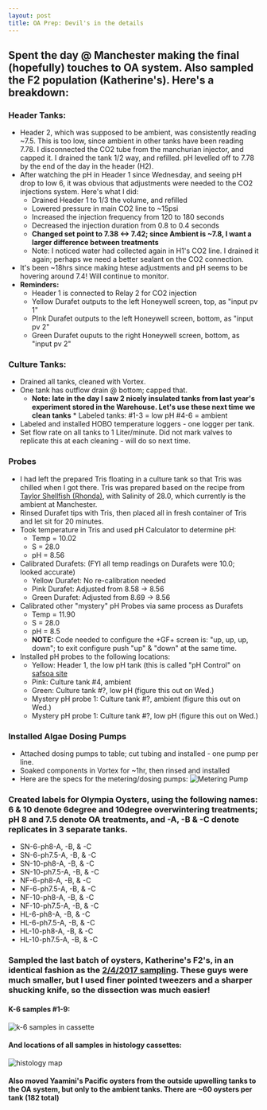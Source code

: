 ```yaml
--- 
layout: post
title: OA Prep: Devil's in the details 
---
```


## Spent the day @ Manchester making the final (hopefully) touches to OA system.  Also sampled the F2 population (Katherine's). Here's a breakdown:   
 
### Header Tanks:
 * Header 2, which was supposed to be ambient, was consistently reading ~7.5. This is too low, since ambient in other tanks have been reading 7.78.  I disconnected the CO2 tube from the manchurian injector, and capped it. I drained the tank 1/2 way, and refilled. pH levelled off to 7.78 by the end of the day in the header (H2).  
 * After watching the pH in Header 1 since Wednesday, and seeing pH drop to low 6, it was obvious that adjustments were needed to the CO2 injections system. Here's what I did:
   * Drained Header 1 to 1/3 the volume, and refilled   
   * Lowered pressure in main CO2 line to ~15psi  
   * Increased the injection frequency from 120 to 180 seconds  
   * Decreased the injection duration from 0.8 to 0.4 seconds  
   * **Changed set point to 7.38 <-> 7.42; since Ambient is ~7.8, I want a larger difference between treatments**  
   * Note: I noticed water had collected again in H1's CO2 line. I drained it again; perhaps we need a better sealant on the CO2 connection.  
 * It's been ~18hrs since making htese adjustments and pH seems to be hovering around 7.4! Will continue to monitor.  
 * **Reminders:**  
   * Header 1 is connected to Relay 2 for CO2 injection  
   * Yellow Durafet outputs to the left Honeywell screen, top, as "input pv 1"  
   * PInk Durafet outputs to the left Honeywell screen, bottom, as "input pv 2"  
   * Green Durafet ouputs to the right Honeywell screen, bottom, as "input pv 2"  
 
### Culture Tanks:  
 * Drained all tanks, cleaned with Vortex.
 * One tank has outflow drain @ bottom; capped that.  
    * **Note: late in the day I saw 2 nicely insulated tanks from last year's experiment stored in the Warehouse. Let's use these next time we clean tanks**     * Labeled tanks: #1-3 = low pH #4-6 = ambient
 * Labeled and installed HOBO temperature loggers - one logger per tank.  
 * Set flow rate on all tanks to 1 Liter/minute.  Did not mark valves to replicate this at each cleaning - will do so next time.

### Probes
  * I had left the prepared Tris floating in a culture tank so that Tris was chilled when I got there. Tris was prepared based on the recipe from [Taylor Shellfish (Rhonda)](https://github.com/RobertsLab/project-geoduck-oa/wiki/Durafet-protocol-(via-Taylor)), with Salinity of 28.0, which currently is the ambient at Manchester. 
  * Rinsed Durafet tips with Tris, then placed all in fresh container of Tris and let sit for 20 minutes. 
  * Took temperature in Tris and used pH Calculator to determine pH:
    * Temp = 10.02  
    * S = 28.0  
    * pH = 8.56  
  * Calibrated Durafets: (FYI all temp readings on Durafets were 10.0; looked accurate)  
    * Yellow Durafet: No re-calibration needed  
    * Pink Durafet: Adjusted from 8.58 -> 8.56  
    * Green Durafet: Adjusted from 8.69 -> 8.56  
  * Calibrated other "mystery" pH Probes via same process as Durafets  
    * Temp = 11.90  
    * S = 28.0  
    * pH = 8.5  
    * **NOTE:** Code needed to configure the +GF+ screen is: "up, up, up, down"; to exit configure push "up" & "down" at the same time. 
  * Installed pH probes to the following locations:
    * Yellow: Header 1, the low pH tank (this is called "pH Control" on [safsoa site](https://olyoys.wordpress.com/page/4/)
    * Pink: Culture tank #4, ambient
    * Green: Culture tank #?, low pH (figure this out on Wed.)  
    * Mystery pH probe 1: Culture tank #?, ambient (figure this out on Wed.)  
    * Mystery pH probe 1: Culture tank #?, low pH  (figure this out on Wed.)  

### Installed Algae Dosing Pumps  
  * Attached dosing pumps to table; cut tubing and installed - one pump per line. 
  * Soaked components in Vortex for ~1hr, then rinsed and installed
  * Here are the specs for the metering/dosing pumps: 
  ![Metering Pump](https://github.com/laurahspencer/LabNotebook/blob/master/images/IMG_5235.JPG?raw=true)
    
### Created labels for Olympia Oysters, using the following names: 6 & 10 denote 6degree and 10degree overwintering treatments; pH 8 and 7.5 denote OA treatments, and -A, -B & -C denote replicates in 3 separate tanks.  
  * SN-6-ph8-A, -B, & -C  
  * SN-6-ph7.5-A, -B, & -C
  * SN-10-ph8-A, -B, & -C  
  * SN-10-ph7.5-A, -B, & -C  
  * NF-6-ph8-A, -B, & -C  
  * NF-6-ph7.5-A, -B, & -C  
  * NF-10-ph8-A, -B, & -C  
  * NF-10-ph7.5-A, -B, & -C   
  * HL-6-ph8-A, -B, & -C    
  * HL-6-ph7.5-A, -B, & -C      
  * HL-10-ph8-A, -B, & -C      
  * HL-10-ph7.5-A, -B, & -C    

### Sampled the last batch of oysters, Katherine's F2's, in an identical fashion as the [2/4/2017 sampling](https://laurahspencer.github.io/LabNotebook/OysterStress_Samping,System-setup/).  These guys were much smaller, but I used finer pointed tweezers and a sharper shucking knife, so the dissection was much easier! 

#### K-6 samples #1-9:
![k-6 samples in cassette](https://github.com/laurahspencer/LabNotebook/blob/master/images/2017-02-11_Samples_K-6_1-9.JPG?raw=true)

#### And locations of all samples in histology cassettes: 
![histology map](https://github.com/laurahspencer/LabNotebook/blob/master/images/2017-02-11_Katherine_Histology-Cassettes.JPG?raw=true)
   
#### Also moved Yaamini's Pacific oysters from the outside upwelling tanks to the OA system, but only to the ambient tanks. There are ~60 oysters per tank (182 total) 
 
